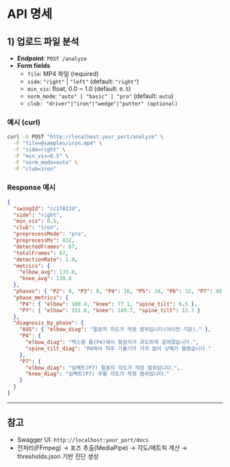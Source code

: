 # API 명세

## 1) 업로드 파일 분석
- **Endpoint**: `POST /analyze`
- **Form fields**
  - `file`: MP4 파일 (required)
  - `side`: `"right"` | `"left"` (default: `"right"`)
  - `min_vis`: float, 0.0 ~ 1.0 (default: `0.5`)
  - `norm_mode`: `"auto" | "basic" | "pro"` (default: `auto`)
  - `club: "driver"|"iron"|"wedge"|"putter" (optional)`

### 예시 (curl)
```bash
curl -X POST "http://localhost:your_port/analyze" \
  -F "file=@samples/iron.mp4" \
  -F "side=right" \
  -F "min_vis=0.5" \
  -F "norm_mode=auto" \
  -F "club=iron"
```

### Response 예시 
```json
{
  "swingId": "cc17812d",
  "side": "right",
  "min_vis": 0.5,
  "club": "iron",
  "preprocessMode": "pro",
  "preprocessMs": 832,
  "detectedFrames": 67,
  "totalFrames": 67,
  "detectionRate": 1.0,
  "metrics": {
    "elbow_avg": 133.8,
    "knee_avg": 130.8
  },
  "phases": { "P2": 0, "P3": 8, "P4": 16, "P5": 24, "P6": 32, "P7": 40, "P8": 48, "P9": 56 },
  "phase_metrics": {
    "P4": { "elbow": 108.4, "knee": 77.1, "spine_tilt": 0.5 },
    "P7": { "elbow": 151.6, "knee": 149.7, "spine_tilt": 12.7 }
  },
  "diagnosis_by_phase": {
    "AVG": { "elbow_diag": "팔꿈치 각도가 적정 범위입니다(아이언 기준)." },
    "P4": {
      "elbow_diag": "백스윙 톱(P4)에서 팔꿈치가 과도하게 굽혀졌습니다.",
      "spine_tilt_diag": "P4에서 척추 기울기가 거의 없어 상체가 들렸습니다."
    },
    "P7": {
      "elbow_diag": "임팩트(P7) 팔꿈치 각도가 적정 범위입니다.",
      "knee_diag": "임팩트(P7) 무릎 각도가 적정 범위입니다."
    }
  }
}
```

---

## 참고
- Swagger UI: `http://localhost:your_port/docs`  
- 전처리(FFmpeg) → 포즈 추출(MediaPipe) → 각도/메트릭 계산 → thresholds.json 기반 진단 생성